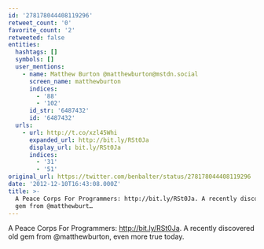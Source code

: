 ```yaml
---
id: '278178044408119296'
retweet_count: '0'
favorite_count: '2'
retweeted: false
entities:
  hashtags: []
  symbols: []
  user_mentions:
    - name: Matthew Burton @matthewburton@mstdn.social
      screen_name: matthewburton
      indices:
        - '88'
        - '102'
      id_str: '6487432'
      id: '6487432'
  urls:
    - url: http://t.co/xzl45Whi
      expanded_url: http://bit.ly/RSt0Ja
      display_url: bit.ly/RSt0Ja
      indices:
        - '31'
        - '51'
original_url: https://twitter.com/benbalter/status/278178044408119296
date: '2012-12-10T16:43:08.000Z'
title: >-
  A Peace Corps For Programmers: http://bit.ly/RSt0Ja. A recently discovered old
  gem from @matthewburt…
---
```


A Peace Corps For Programmers: http://bit.ly/RSt0Ja. A recently discovered old gem from @matthewburton, even more true today.